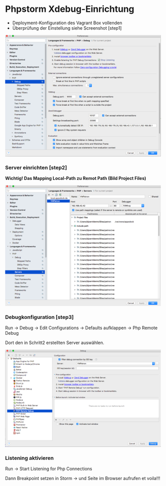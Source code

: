 # Phpstorm Xdebug-Einrichtung

* Deployment-Konfiguration des Vagrant Box vollenden
* Überprüfung der Einstellung siehe Screenshot [step1]

![Schritt 1](./../assets/images/step1.png)

### Server einrichten [step2]

**Wichtig! Das Mapping Local-Path zu Remot Path (Bild Project Files)**

![Schritt 2](./../assets/images/step2.png)

### Debugkonfiguration [step3]

Run -> Debug -> Edit Configurations -> Defaults aufklappen -> Php Remote Debug

Dort den in Schritt2 erstellten Server auswählen.

![Schritt 2](./../assets/images/step3.png)

### Listening aktivieren

Run -> Start Listening for Php Connections


Dann Breakpoint setzen in Storm -> und Seite im Browser aufrufen et voila!!!